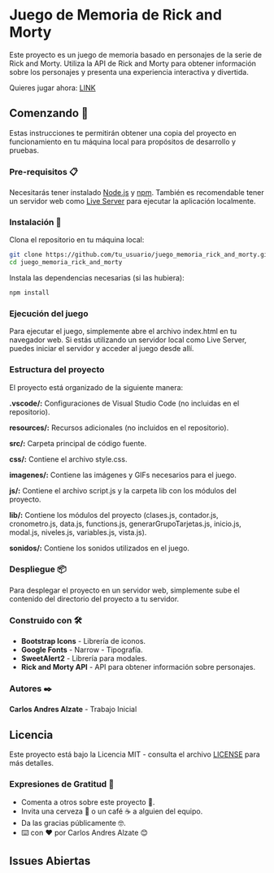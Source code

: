 # Juego de Memoria de Rick and Morty

Este proyecto es un juego de memoria basado en personajes de la serie de Rick
and Morty. Utiliza la API de Rick and Morty para obtener información sobre los
personajes y presenta una experiencia interactiva y divertida.

Quieres jugar ahora:
[LINK](https://carlosandresalzate.github.io/JuegoDeMemoria/)

## Comenzando 🚀

Estas instrucciones te permitirán obtener una copia del proyecto en
funcionamiento en tu máquina local para propósitos de desarrollo y pruebas.

### Pre-requisitos 📋

Necesitarás tener instalado [Node.js](https://nodejs.org/) y
[npm](https://www.npmjs.com/). También es recomendable tener un servidor web
como
[Live Server](https://marketplace.visualstudio.com/items?itemName=ritwickdey.LiveServer)
para ejecutar la aplicación localmente.

### Instalación 🔧

Clona el repositorio en tu máquina local:

```bash
git clone https://github.com/tu_usuario/juego_memoria_rick_and_morty.git
cd juego_memoria_rick_and_morty
```

Instala las dependencias necesarias (si las hubiera):

```bash
npm install
```

### Ejecución del juego

Para ejecutar el juego, simplemente abre el archivo index.html en tu navegador
web. Si estás utilizando un servidor local como Live Server, puedes iniciar el
servidor y acceder al juego desde allí.

### Estructura del proyecto

El proyecto está organizado de la siguiente manera:

**.vscode/:** Configuraciones de Visual Studio Code (no incluidas en el
repositorio).

**resources/:** Recursos adicionales (no incluidos en el repositorio).

**src/:** Carpeta principal de código fuente.

**css/:** Contiene el archivo style.css.

**imagenes/:** Contiene las imágenes y GIFs necesarios para el juego.

**js/:** Contiene el archivo script.js y la carpeta lib con los módulos del
proyecto.

**lib/:** Contiene los módulos del proyecto (clases.js, contador.js,
cronometro.js, data.js, functions.js, generarGrupoTarjetas.js, inicio.js,
modal.js, niveles.js, variables.js, vista.js).

**sonidos/:** Contiene los sonidos utilizados en el juego.

### Despliegue 📦

Para desplegar el proyecto en un servidor web, simplemente sube el contenido del
directorio del proyecto a tu servidor.

### Construido con 🛠️

- **Bootstrap Icons** - Librería de iconos.
- **Google Fonts** - Narrow - Tipografía.
- **SweetAlert2** - Librería para modales.
- **Rick and Morty API** - API para obtener información sobre personajes.

### Autores ✒️

**Carlos Andres Alzate** - Trabajo Inicial

## Licencia

Este proyecto está bajo la Licencia MIT - consulta el archivo [LICENSE](LICENSE)
para más detalles.

### Expresiones de Gratitud 🎁

- Comenta a otros sobre este proyecto 📢.
- Invita una cerveza 🍺 o un café ☕ a alguien del equipo.
- Da las gracias públicamente 🤓.
- ⌨️ con ❤️ por Carlos Andres Alzate 😊

## Issues Abiertas




